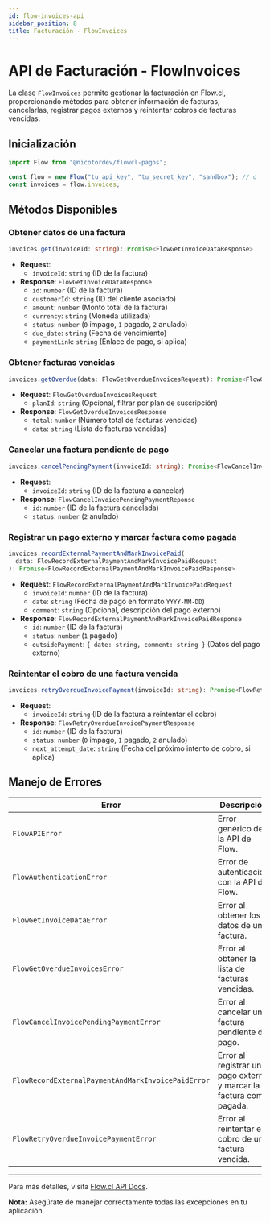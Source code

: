 ```yaml
---
id: flow-invoices-api
sidebar_position: 8
title: Facturación - FlowInvoices
---
```


# API de Facturación - FlowInvoices

La clase `FlowInvoices` permite gestionar la facturación en Flow.cl, proporcionando métodos para obtener información de facturas, cancelarlas, registrar pagos externos y reintentar cobros de facturas vencidas.

## Inicialización

```typescript
import Flow from "@nicotordev/flowcl-pagos";

const flow = new Flow("tu_api_key", "tu_secret_key", "sandbox"); // o 'production'
const invoices = flow.invoices;
```

## Métodos Disponibles

### Obtener datos de una factura

```typescript
invoices.get(invoiceId: string): Promise<FlowGetInvoiceDataResponse>
```

- **Request**:
  - `invoiceId`: `string` (ID de la factura)
- **Response**: `FlowGetInvoiceDataResponse`
  - `id`: `number` (ID de la factura)
  - `customerId`: `string` (ID del cliente asociado)
  - `amount`: `number` (Monto total de la factura)
  - `currency`: `string` (Moneda utilizada)
  - `status`: `number` (`0` impago, `1` pagado, `2` anulado)
  - `due_date`: `string` (Fecha de vencimiento)
  - `paymentLink`: `string` (Enlace de pago, si aplica)

### Obtener facturas vencidas

```typescript
invoices.getOverdue(data: FlowGetOverdueInvoicesRequest): Promise<FlowGetOverdueInvoicesResponse>
```

- **Request**: `FlowGetOverdueInvoicesRequest`
  - `planId`: `string` (Opcional, filtrar por plan de suscripción)
- **Response**: `FlowGetOverdueInvoicesResponse`
  - `total`: `number` (Número total de facturas vencidas)
  - `data`: `string` (Lista de facturas vencidas)

### Cancelar una factura pendiente de pago

```typescript
invoices.cancelPendingPayment(invoiceId: string): Promise<FlowCancelInvoicePendingPaymentReponse>
```

- **Request**:
  - `invoiceId`: `string` (ID de la factura a cancelar)
- **Response**: `FlowCancelInvoicePendingPaymentReponse`
  - `id`: `number` (ID de la factura cancelada)
  - `status`: `number` (`2` anulado)

### Registrar un pago externo y marcar factura como pagada

```typescript
invoices.recordExternalPaymentAndMarkInvoicePaid(
  data: FlowRecordExternalPaymentAndMarkInvoicePaidRequest
): Promise<FlowRecordExternalPaymentAndMarkInvoicePaidResponse>
```

- **Request**: `FlowRecordExternalPaymentAndMarkInvoicePaidRequest`
  - `invoiceId`: `number` (ID de la factura)
  - `date`: `string` (Fecha de pago en formato `YYYY-MM-DD`)
  - `comment`: `string` (Opcional, descripción del pago externo)
- **Response**: `FlowRecordExternalPaymentAndMarkInvoicePaidResponse`
  - `id`: `number` (ID de la factura)
  - `status`: `number` (`1` pagado)
  - `outsidePayment`: `{ date: string, comment: string }` (Datos del pago externo)

### Reintentar el cobro de una factura vencida

```typescript
invoices.retryOverdueInvoicePayment(invoiceId: string): Promise<FlowRetryOverdueInvoicePaymentResponse>
```

- **Request**:
  - `invoiceId`: `string` (ID de la factura a reintentar el cobro)
- **Response**: `FlowRetryOverdueInvoicePaymentResponse`
  - `id`: `number` (ID de la factura)
  - `status`: `number` (`0` impago, `1` pagado, `2` anulado)
  - `next_attempt_date`: `string` (Fecha del próximo intento de cobro, si aplica)

## Manejo de Errores

| Error                                              | Descripción                                                         |
| -------------------------------------------------- | ------------------------------------------------------------------- |
| `FlowAPIError`                                     | Error genérico de la API de Flow.                                   |
| `FlowAuthenticationError`                          | Error de autenticación con la API de Flow.                          |
| `FlowGetInvoiceDataError`                          | Error al obtener los datos de una factura.                          |
| `FlowGetOverdueInvoicesError`                      | Error al obtener la lista de facturas vencidas.                     |
| `FlowCancelInvoicePendingPaymentError`             | Error al cancelar una factura pendiente de pago.                    |
| `FlowRecordExternalPaymentAndMarkInvoicePaidError` | Error al registrar un pago externo y marcar la factura como pagada. |
| `FlowRetryOverdueInvoicePaymentError`              | Error al reintentar el cobro de una factura vencida.                |

---

Para más detalles, visita [Flow.cl API Docs](https://www.flow.cl/docs/api.html#tag/invoice).

**Nota:** Asegúrate de manejar correctamente todas las excepciones en tu aplicación.
